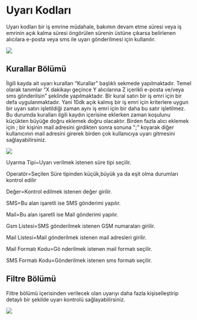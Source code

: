 # Uyarı Kodları

Uyarı kodları bir iş emrine müdahale, bakımın devam etme süresi veya iş emrinin açık kalma süresi öngörülen sürenin üstüne çıkarsa belirlenen alıcılara e-posta veya sms ile uyarı gönderilmesi için kullanılır.

![](https://docsbimser.blob.core.windows.net/imagecontainer/uyarı%20kodları%20sayfası-5971cd22-6e1d-4a3b-907b-61dbd20b158d.png)

## Kurallar Bölümü

İlgili kayda ait uyarı kuralları “Kurallar” başlıklı sekmede yapılmaktadır. Temel olarak tanımlar “X dakikayı geçince Y alıcılarına Z içerikli e-posta ve/veya sms gönderilsin” şeklinde yapılmaktadır.
Bir kural satırı bir iş emri için bir defa uygulanmaktadır. Yani 10dk açık kalmış bir iş emri için kriterlere uygun bir uyarı satırı işletildiği zaman aynı iş emri için bir daha bu satır işletilmez. Bu durumda kuralları ilgili kaydın içerisine eklerken zaman koşulunu küçükten büyüğe doğru eklemek doğru olacaktır.
Birden fazla alıcı eklemek için ;
bir kişinin mail adresini girdikten sonra sonuna ";" koyarak diğer kullanıcının mail adresini girerek birden çok kullanıcıya uyarı gitmesini sağlayabilirsiniz.

![](https://docsbimser.blob.core.windows.net/imagecontainer/kurallar-24288954-7141-4e95-8ebb-8786e3f4dfa0.png)

Uyarma Tipi=Uyarı verilmek istenen süre tipi seçilir. 

Operatör=Seçilen Süre tipinden küçük,büyük ya da eşit olma durumları kontrol edilir

Değer=Kontrol edilmek istenen değer girilir.

SMS=Bu alan işaretli ise SMS gönderimi yapılır.

Mail=Bu alan işaretli ise Mail gönderimi yapılır.

Gsm Listesi=SMS gönderilmek istenen GSM numaraları girilir.

Mail Listesi=Mail gönderilmek istenen mail adresleri girilir.

Mail Formatı Kodu=Gö      nderilmek istenen mail formatı seçilir.

SMS Formatı Kodu=Gönderilmek istenen sms formatı seçilir.


## Filtre Bölümü

Filtre bölümü içerisinden verilecek olan uyarıyı daha fazla kişiselleştirip detaylı bir şekilde uyarı kontrolü sağlayabilirsiniz.

![](https://docsbimser.blob.core.windows.net/imagecontainer/filtre-0900688d-fc58-4390-b021-31c5af90ebcc.png)